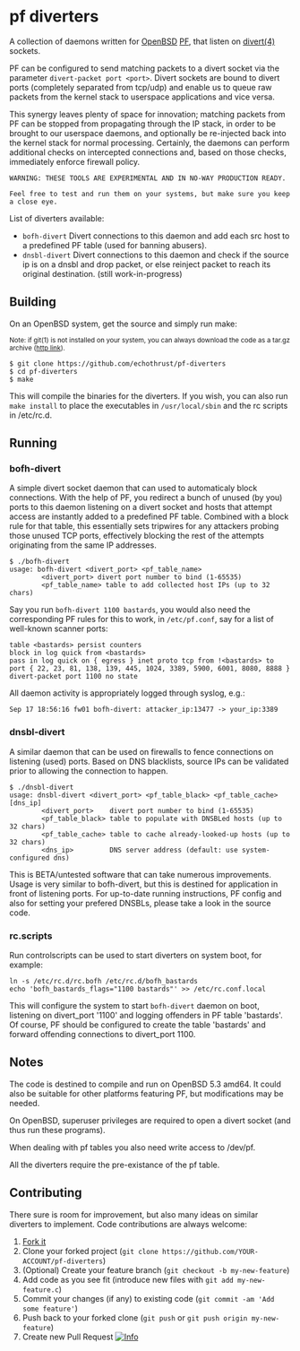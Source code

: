 # pf diverters

A collection of daemons written for [OpenBSD](http://www.openbsd.org/) 
[PF](http://www.openbsd.org/faq/pf/), that listen on 
[divert(4)](http://www.openbsd.org/cgi-bin/man.cgi?query=divert&sektion=4) 
sockets.

PF can be configured to send matching packets to a divert socket via the 
parameter `divert-packet port <port>`. Divert sockets are bound to divert ports
(completely separated from tcp/udp) and enable us to queue raw packets from the
kernel stack to userspace applications and vice versa. 

This synergy leaves plenty of space for innovation; matching packets from PF 
can be stopped from propagating through the IP stack, in order to be brought to
our userspace daemons, and optionally be re-injected back into the kernel stack
for normal processing. Certainly, the daemons can perform additional checks on
intercepted connections and, based on those checks, immediately enforce 
firewall policy.

```
WARNING: THESE TOOLS ARE EXPERIMENTAL AND IN NO-WAY PRODUCTION READY.

Feel free to test and run them on your systems, but make sure you keep a close eye.
```

List of diverters available:
  
* `bofh-divert` Divert connections to this daemon and add each src host to a 
  predefined PF table (used for banning abusers). 
* `dnsbl-divert` Divert connections to this daemon and check if the source ip 
  is on a dnsbl and drop packet, or else reinject packet to reach its original
  destination. (still work-in-progress)

## Building

On an OpenBSD system, get the source and simply run make:

<sub>Note: if git(1) is not installed on your system, you can always download 
the code as a tar.gz archive ([http link](https://github.com/echothrust/pf-diverters/archive/master.tar.gz)).</sub>

```
$ git clone https://github.com/echothrust/pf-diverters
$ cd pf-diverters
$ make
```

This will compile the binaries for the diverters. If you wish, you can also run 
`make install` to place the executables in `/usr/local/sbin` and the rc scripts
in /etc/rc.d.

## Running

### bofh-divert

A simple divert socket daemon that can used to automaticaly block connections. 
With the help of PF, you redirect a bunch of unused (by you) ports to this 
daemon listening on a divert socket and hosts that attempt access are instantly 
added to a predefined PF table. Combined with a block rule for that table, this 
essentially sets tripwires for any attackers probing those unused TCP ports, 
effectively blocking the rest of the attempts originating from the same IP 
addresses.

```
$ ./bofh-divert                                                            
usage: bofh-divert <divert_port> <pf_table_name>
        <divert_port> divert port number to bind (1-65535)
        <pf_table_name> table to add collected host IPs (up to 32 chars)
```

Say you run `bofh-divert 1100 bastards`, you would also need the corresponding 
PF rules for this to work, in `/etc/pf.conf`, say for a list of well-known 
scanner ports:

```
table <bastards> persist counters
block in log quick from <bastards>
pass in log quick on { egress } inet proto tcp from !<bastards> to port { 22, 23, 81, 138, 139, 445, 1024, 3389, 5900, 6001, 8080, 8888 } divert-packet port 1100 no state
```

All daemon activity is appropriately logged through syslog, e.g.:

```
Sep 17 18:56:16 fw01 bofh-divert: attacker_ip:13477 -> your_ip:3389
```

### dnsbl-divert

A similar daemon that can be used on firewalls to fence connections on 
listening (used) ports. Based on DNS blacklists, source IPs can be validated 
prior to allowing the connection to happen.

```
$ ./dnsbl-divert                                                           
usage: dnsbl-divert <divert_port> <pf_table_black> <pf_table_cache> [dns_ip]
        <divert_port>    divert port number to bind (1-65535)
        <pf_table_black> table to populate with DNSBLed hosts (up to 32 chars)
        <pf_table_cache> table to cache already-looked-up hosts (up to 32 chars)
        <dns_ip>         DNS server address (default: use system-configured dns)
```

This is BETA/untested software that can take numerous improvements. Usage is 
very similar to bofh-divert, but this is destined for application in front of 
listening ports. For up-to-date running instructions, PF config and also for 
setting your prefered DNSBLs, please take a look in the source code.

### rc.scripts

Run controlscripts can be used to start diverters on system boot, for example:

```
ln -s /etc/rc.d/rc.bofh /etc/rc.d/bofh_bastards
echo 'bofh_bastards_flags="1100 bastards"' >> /etc/rc.conf.local
```

This will configure the system to start `bofh-divert` daemon on boot, listening 
on divert_port '1100' and logging offenders in PF table 'bastards'. Of course, 
PF should be configured to create the table 'bastards' and forward offending 
connections to divert_port 1100.

## Notes
  
The code is destined to compile and run on OpenBSD 5.3 amd64. It could also be 
suitable for other platforms featuring PF, but modifications may be needed. 

On OpenBSD, superuser privileges are required to open a divert socket (and thus
run these programs).

When dealing with pf tables you also need write access to /dev/pf.

All the diverters require the pre-existance of the pf table.

## Contributing

There sure is room for improvement, but also many ideas on similar diverters to
implement. Code contributions are always welcome:

1. [Fork it](https://github.com/echothrust/pf-diverters/fork)
2. Clone your forked project (`git clone https://github.com/YOUR-ACCOUNT/pf-diverters`)
3. (Optional) Create your feature branch (`git checkout -b my-new-feature`)
4. Add code as you see fit (introduce new files with `git add my-new-feature.c`)
5. Commit your changes (if any) to existing code (`git commit -am 'Add some feature'`)
6. Push back to your forked clone (`git push` or `git push origin my-new-feature`)
7. Create new Pull Request [![Info](https://help.github.com/assets/help/info-icon-ba11a61a3770bbc50703f444d80e915b.png "Creating a new Pull Request")](https://help.github.com/articles/creating-a-pull-request)
